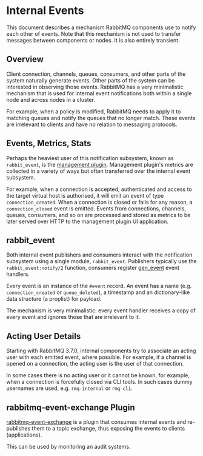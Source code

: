 # Internal Events

This document describes a mechanism RabbitMQ components use to notify
each other of events. Note that this mechanism is not used to transfer
messages between components or nodes. It is also entirely transient.

## Overview

Client connection, channels, queues, consumers, and other parts of the system
naturally generate events. Other parts of the system can be interested
in observing those events. RabbitMQ has a very minimalistic mechanism that
is used for internal event notifications both within a single node and
across nodes in a cluster.

For example, when a policy is modified, RabbitMQ needs to apply it
to matching queues and notify the queues that no longer match.
These events are irrelevant to clients and have no relation to messaging
protocols.

## Events, Metrics, Stats

Perhaps the heaviest user of this notification subsystem, known
as `rabbit_event`, is the [management plugin](./metrics_and_management_plugin.md).
Management plugin's metrics are collected in a variety of ways but often
transferred over the internal event subsystem.

For example, when a connection is accepted, authenticated and access
to the target virtual host is authorised, it will emit an event of type
`connection_created`. When a connection is closed or fails for any reason,
a `connection_closed` event is emitted. Events from connections, channels, queues, consumers,
and so on are processed and stored as metrics
to be later served over HTTP to the management plugin UI application.


## rabbit_event

Both internal event publishers and consumers interact with the notification
subsystem using a single module, `rabbit_event`. Publishers typically
use the `rabbit_event:notify/2` function, consumers register
[gen_event](https://learnyousomeerlang.com/event-handlers) event handlers.

Every event is an instance of the `#event` record.
An event has a name (e.g. `connection_created` or `queue_deleted`), a timestamp and an
dictionary-like data structure (a proplist) for payload.

The mechanism is very minimalistic: every event handler receives a copy
of every event and ignores those that are irrelevant to it.


## Acting User Details

Starting with RabbitMQ 3.7.0, internal components try to associate an
acting user with each emitted event, where possible. For example,
if a channel is opened on a connection, the acting user is the user
of that connection.

In some cases there is no acting user or it cannot be known, for example,
when a connection is forcefully closed via CLI tools. In such cases
dummy usernames are used, e.g. `rmq-internal` or `rmq-cli`.


## rabbitmq-event-exchange Plugin

[rabbitmq-event-exchange](https://github.com/rabbitmq/rabbitmq-server/tree/master/deps/rabbitmq_event_exchange) is a plugin that consumes internal events
and re-publishes them to a topic exchange, thus exposing the events
to clients (applications).

This can be used by monitoring an audit systems.
